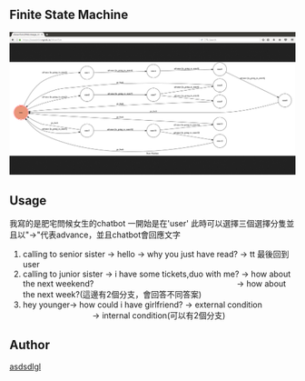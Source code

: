 ## Finite State Machine
![fsm](./img/show-fsm.png)

## Usage
我寫的是肥宅問候女生的chatbot
一開始是在'user'
此時可以選擇三個選擇分隻並且以"->"代表advance，並且chatbot會回應文字
1. calling to senior sister -> hello -> why you just have read? -> tt 最後回到user
2. calling to junior sister -> i have some tickets,duo with me? -> how about the next weekend?
                                                                -> how about the next week?(這邊有2個分支，會回答不同答案)
3. hey younger-> how could i have girlfriend? -> external condition
                                              -> internal condition(可以有2個分支)


## Author
[asdsdlgl](https://github.com/asdsdlgl)
